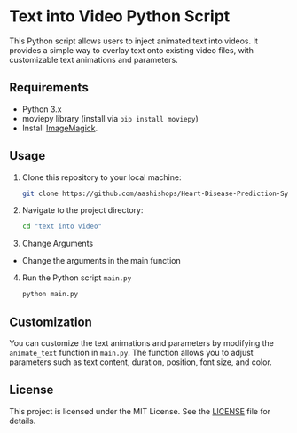 
# Text into Video Python Script

This Python script allows users to inject animated text into videos. It provides a simple way to overlay text onto existing video files, with customizable text animations and parameters.

## Requirements

- Python 3.x
- moviepy library (install via `pip install moviepy`)
- Install [ImageMagick](https://imagemagick.org/script/download.php#windows).

## Usage

1. Clone this repository to your local machine:

    ```bash
    git clone https://github.com/aashishops/Heart-Disease-Prediction-System.git
    ```

2. Navigate to the project directory:

    ```bash
    cd "text into video"
    ```

3. Change Arguments 
- Change the arguments in the main function 
4. Run the Python script `main.py` 
    ```bash
    python main.py
    ```

 

## Customization

You can customize the text animations and parameters by modifying the `animate_text` function in `main.py`. The function allows you to adjust parameters such as text content, duration, position, font size, and color.

## License

This project is licensed under the MIT License. See the [LICENSE](LICENSE) file for details.
